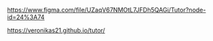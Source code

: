 https://www.figma.com/file/UZaqV67NMOtL7JFDh5QAGi/Tutor?node-id=24%3A74

https://veronikas21.github.io/tutor/
